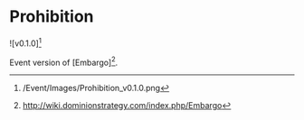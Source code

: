 # Prohibition

![v0.1.0][^v0.1.0]

Event version of [Embargo][^Embargo].

[^v0.1.0]: /Event/Images/Prohibition_v0.1.0.png
[^Embargo]: http://wiki.dominionstrategy.com/index.php/Embargo
